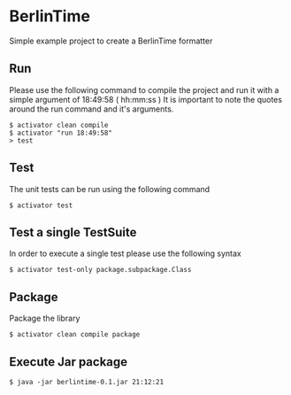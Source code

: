 # BerlinTime #

Simple example project to create a BerlinTime formatter
	 
Run
------------------
Please use the following command to compile the project and run it with a simple argument of 18:49:58 ( hh:mm:ss )
It is important to note the quotes around the run command and it's arguments.

    $ activator clean compile
    $ activator "run 18:49:58"
    > test	 
	
Test
------------------
The unit tests can be run using the following command

	$ activator test


Test a single TestSuite
------------------
In order to execute a single test please use the following syntax

	$ activator test-only package.subpackage.Class
	
Package 
-------------------
Package the library

	$ activator clean compile package

Execute Jar package
-------------------

	$ java -jar berlintime-0.1.jar 21:12:21
	